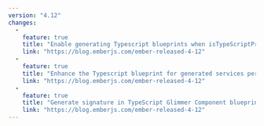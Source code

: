 ```yaml
---
version: "4.12"
changes:
  -
    feature: true
    title: "Enable generating Typescript blueprints when isTypeScriptProject is true without additional environment variables per RFC #800."
    link: "https://blog.emberjs.com/ember-released-4-12"
  -
    feature: true
    title: "Enhance the Typescript blueprint for generated services per RFC #800."
    link: "https://blog.emberjs.com/ember-released-4-12"
  -
    feature: true
    title: "Generate signature in TypeScript Glimmer Component blueprints per RFC #800."
    link: "https://blog.emberjs.com/ember-released-4-12"
---
```

